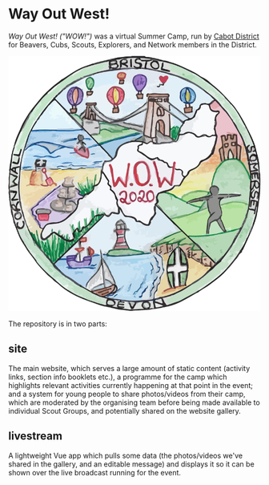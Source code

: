 # Way Out West!
*Way Out West! ("WOW!")* was a virtual Summer Camp, run by [Cabot District](https://cabotscouts.org.uk) for Beavers, Cubs, Scouts, Explorers, and Network members in the District.

![Way Out West Badge](badge.png)

The repository is in two parts:

## site
The main website, which serves a large amount of static content (activity links, section info booklets etc.), a programme for the camp which highlights relevant activities currently happening at that point in the event; and a system for young people to share photos/videos from their camp, which are moderated by the organising team before being made available to individual Scout Groups, and potentially shared on the website gallery.

## livestream
A lightweight Vue app which pulls some data (the photos/videos we've shared in the gallery, and an editable message) and displays it so it can be shown over the live broadcast running for the event.
